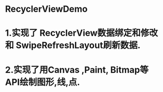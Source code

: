 # RecyclerViewDemo

# 1.实现了  RecyclerView数据绑定和修改 和 SwipeRefreshLayout刷新数据.
# 2.实现了用Canvas ,Paint, Bitmap等API绘制图形,线,点.
